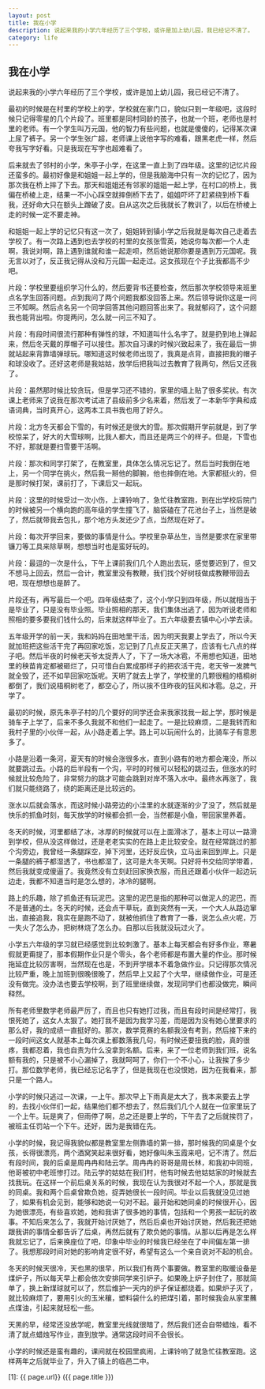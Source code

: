 ```yaml
---
layout: post
title: 我在小学
description: 说起来我的小学六年经历了三个学校，或许是加上幼儿园，我已经记不清了。
category: life
---
```


## 我在小学 ##
说起来我的小学六年经历了三个学校，或许是加上幼儿园，我已经记不清了。

最初的时候是在村里的学校上的学，学校就在家门口，貌似只到一年级吧，这段时候只记得零星的几个片段了。班里都是同村同龄的孩子，也就一个班，老师也是村里的老师。有一个学生叫万元国，他的智力有些问题，也就是傻傻的，记得某次课上尿了裤子。另一个学生张广超，老师课上说他字写的难看，跟黑老虎一样，然后夸我写字好看。只是我现在写字也超难看了。

后来就去了邻村的小学，朱亭子小学，在这里一直上到了四年级。这里的记忆片段还蛮多的。最初好像是和姐姐一起上学的，但是我脑海中只有一次的记忆了，因为那次我在桥上摔了下去。那天和姐姐还有邻家的姐姐一起上学，在村口的桥上，我偏在桥棱上走，结果一不小心踩空就摔倒桥下去了，姐姐吓坏了赶紧绕到桥下看我，还好命大只在额头上蹭破了皮。自从这次之后我就长了教训了，以后在桥棱上走的时候一定不要走神。

和姐姐一起上学的记忆只有这一次了，姐姐转到镇小学之后我就是每次自己走着去学校了。有一次路上遇到也去学校的村里的女孩张雪英，她说你每次都一个人走啊，我说对啊，路上遇到谁就和谁一起走呗，然后她说那你要是遇到万元国呢。我无言以对了，反正我记得从没和万元国一起走过。这女孩现在个子比我都高不少吧。

片段：学校里要组织学习什么的，然后要背书还要检查，然后那次学校领导来班里点名学生回答问题。点到我问了两个问题我都没回答上来。然后领导说你这是一问三不知啊。然后点名另一个同学回答其他问题回答出来了。我就郁闷了，这个问题我也能背出啦。你提两问，怎么就一问三不知了。

片段：有段时间很流行那种有弹性的球，不知道叫什么名字了。就是扔到地上弹起来，然后冬天戴的厚帽子可以接住。那次自习课的时候兴致起来了，我在最后一排就站起来背靠墙弹球玩。哪知道这时候老师出现了，我真是点背，直接把我的帽子和球没收了。还好这老师是我姑姑，放学后把我叫过去教育了我两句，然后又还我了。

片段：虽然那时候比较贪玩，但是学习还不错的，家里的墙上贴了很多奖状。有次课上老师来了说我在那次考试进了县级前多少名来着，然后发了一本新华字典和成语词典，当时真开心，这两本工具书我也用了好久。

片段：北方冬天都会下雪的，有时候还是很大的雪。那次假期开学前就是，到了学校惊呆了，好大的大雪球啊，比我人都大，而且还是两三个的样子。但是，下雪也不好，那就是要扫雪要干活啊。

片段：那次和同学打架了，在教室里，具体怎么情况忘记了。然后当时我倒在地上，另一个同学在挑火，然后我一掰他的脚腕，他也摔倒在地。大家都挺火的，但是那时候打架，课前打了，下课后又一起玩。

片段：这里的时候受过一次小伤，上课铃响了，急忙往教室跑，到在出学校后院门的时候被另一个横向跑的高年级的学生撞飞了，脑袋磕在了花池台子上，当然是破了，然后就带我去包扎，那个地方头发还少了点，当然现在好了。

片段：每次开学回来，要做的事情是什么。学校里杂草丛生，当然是要求在家里带镰刀等工具来除草啊，想想当时也是蛮好玩的。

片段：最逗的一次是什么，下午上课前我们几个人跑出去玩，感觉要迟到了，但又不想马上回去，然后一合计，教室里没有教鞭，我们找个好树枝做成教鞭带回去吧，现在想想也是醉了。

片段还有，再写最后一个吧。四年级结束了，这个小学只到四年级，所以就相当于是毕业了，只是没有毕业照。毕业照相的那天，我们集体出逃了，因为听说老师和照相的要多要我们钱什么的，后来就这样毕业了。五六年级要去镇中心小学去读。

五年级开学的前一天，我和妈妈在田地里干活，因为明天我要上学去了，所以今天就加班把这些活干完了再回家吃饭，忘记到了几点反正天黑了，应该有七八点的样子吧。然后半夜的时候老天爷太捉弄人了，下了一场大冰雹，不用想也知道，田地里的秧苗肯定都被砸烂了，只可惜白白累成那样子的把农活干完，老天爷一发脾气就全毁了，还不如早回家吃饭呢。天明了就去上学了，学校里的几颗很粗的梧桐树都倒了，我们说梧桐树老了，都空心了，所以挨不住昨夜的狂风和冰雹。总之，开学了。

最初的时候，原先朱亭子村的几个要好的同学还会来我家找我一起上学，那时候是骑车子上学了，后来不多久我就不和他们一起走了。一是比较麻烦，二是我转而和我村子里的小伙伴一起，从小路走着上学。路上可以玩闹什么的，比骑车子有意思多了。

小路是沿着一条河，夏天有的时候会涨很多水，直到小路有的地方都会淹没，所以就要跳过去。小路的后半段有一个沟，平时的时候可以轻松的跳过去，但涨水的时候就比较危险了，非常努力的跳才可能会跳到对岸不落入水中。最终水再涨了，我们就只能绕路了，绕的距离还是比较远的。

涨水以后就会落水，而这时候小路旁边的小洼里的水就逐渐的少了没了，然后就是快乐的抓鱼时刻，每天放学的时候都会抓一会，当然都是小鱼，带回家里养着。

冬天的时候，河里都结了冰，冰厚的时候就可以在上面滑冰了，基本上可以一路滑到学校，但从没这样做过，还是老老实实的在路上走比较安全。就在经常跳过的那个沟旁边，我曾经一条腿踩空，掉下河里，还好反应快，立马出来回到岸上。只是一条腿的裤子都湿透了，书也都湿了，这可是大冬天啊。只好将书交给同学带着，然后我就变成傻逼了。我竟然没有立刻赶回家换衣服，而且还跟着小伙伴一起边玩边走，我都不知道当时是怎么想的，冰冷的腿啊。

路上的乐趣，除了抓鱼还有玩泥巴。这里的泥巴是指的那种可以做泥人的泥巴，而不是普通的土。冬天的时候，还会点干草玩，直到突然有一天，一个大人从路边窜出，直接追我，我实在是跑不动了，就被他抓住了教育了一番，说怎么点火呢，万一失火了怎么办，把树林烧了怎么办。自那以后我就没玩过火了。

小学五六年级的学习就已经感觉到比较刺激了。基本上每天都会有好多作业，寒暑假就更甭提了，那本假期作业只是个零头，各个老师都是布置大量的作业。那时候拖延症比较厉害啊，当然现在也是，不到开学根本不着急做作业。只记得那次情况比较严重，晚上加班到很晚很晚了，然后早上又起了个大早，继续做作业，可是还没有做完。没办法也要去学校啊，到了班里继续做，发现同学们也都没做完，瞬间释然。

所有老师里数学老师最严厉了，而且也只有她打过我，而且有段时间是经常打，我恨死她了，这女人太狠了。她打我不是因为我学习差，而是因为没有她心里要求的那么好，我的成绩一直挺好的。那次，数学竞赛的名额我没有考到，然后接下来的一段时间这女人就基本上每次课上都数落我几句，有时候还要扭我的脸，真的很疼，我都忍着，我也自责为什么没拿到名额。后来，来了一位老师到我们班，说名额有我的，只是被不小心漏掉了，我就呵呵了，你们一个不小心，让我挨了多少打。那位数学老师，我已经忘记名字了，但是我现在也没恨她，因为在我看来，那只是一个路人。

小学的时候只逃过一次课，一上午。那次早上下雨真是太大了，我本来要去上学的，去找小伙伴们一起，结果他们都不想去了，然后我们几个人就在一位家里玩了一个上午。玩是爽了，但雨停了啊，总之还是要上学的，下午去了之后就挨罚了，被班主任罚站一个下午。还好，因为是我错在先。

小学的时候，我记得我貌似都是教室里左侧靠墙的第一排，那时候我的同桌是个女孩，长得很漂亮，两个酒窝笑起来很好看，她好像叫朱玉霞来吧，记不清了。然后有段时间，我的后桌是周冉冉和陆云学。周冉冉的哥哥是周长林，和我初中同班，他哥被初中老班惨打过。陆云学的姑姑在我们村，他有时候去他姑姑家的时候就去找我玩。在这样一个前后桌关系的时候，我现在认为我很对不起一个人，那就是我的同桌。我和两个后桌曾欺负她，捉弄她很长一段时间。毕业以后我就没见过她了，如果有机会见到，能够和她说一句对不起。最开始和她同桌的时候很开心，因为她很漂亮，有些喜欢她，她和我讲了很多她的事情，包括和一个男孩一起玩的故事。不知后来怎么了，我就开始讨厌她了，然后后桌也开始讨厌她，然后我还把她跟我讲的事情全都告诉了后桌，再然后就有了欺负她的事情。从那以后再是怎么样我就忘记了，后来换座位了吧，印象中毕业的时候我已经坐在了中间偏左第一排了。我想那段时间对她的影响肯定很不好，希望有这么一个亲自说对不起的机会。

冬天的时候天很冷，天也黑的很早，所以我们有两个事要做。教室里的取暖设备是煤炉子，所以每天早上都会依次安排同学来引炉子。如果晚上炉子封住了，那就简单了，换上新煤球就可以了，然后维护一天内的炉子保证都烧着。如果炉子灭了，就比较麻烦了，要用引火的玉米穰，塑料袋什么的把煤引着，那时候我会从家里蘸点煤油，引起来就轻松一些。

天黑的早，经常还没放学呢，教室里光线就很暗了，然后我们还会自带蜡烛，看不清了就点蜡烛写作业，直到放学。通常这段时间不会很长。

小学的时候还是蛮有趣的，课间就在校园里疯闹，上课铃响了就急忙往教室跑。这样两年之后就毕业了，升入了镇上的临邑二中。






[BeiYuu]:    http://beiyuu.com  "BeiYuu"
[1]:    {{ page.url}}  ({{ page.title }})